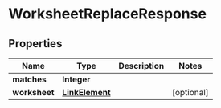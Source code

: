 
# WorksheetReplaceResponse

## Properties
Name | Type | Description | Notes
------------ | ------------- | ------------- | -------------
**matches** | **Integer** |  | 
**worksheet** | [**LinkElement**](LinkElement.md) |  |  [optional]



